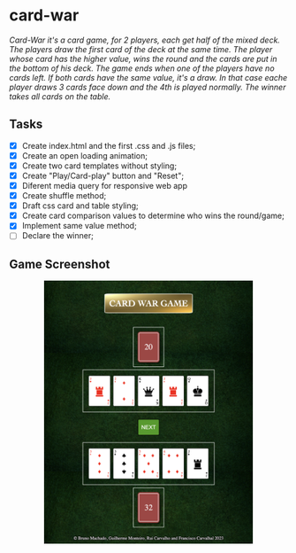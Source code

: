 # card-war

_Card-War it's a card game, for 2 players, each get half of the mixed deck._
_The players draw the first card of the deck at the same time._
_The player whose card has the higher value, wins the round and the cards are put in the bottom of his deck._
_The game ends when one of the players have no cards left._
_If both cards have the same value, it's a draw. In that case eache player draws 3 cards face down and the 4th is played normally._
_The winner takes all cards on the table._

## Tasks

- [x] Create index.html and the first .css and .js files;
- [x] Create an open loading animation;
- [x] Create two card templates without styling;
- [x] Create "Play/Card-play" button and "Reset";
- [x] Diferent media query for responsive web app
- [x] Create shuffle method;
- [x] Draft css card and table styling;
- [x] Create card comparison values to determine who wins the round/game;
- [x] Implement same value method;
- [ ] Declare the winner;

## Game Screenshot

<p align="center">
  <img src="./image/gameScreenshot.png" alt="Card War Game"  width="75%" height="75%">

</p>
